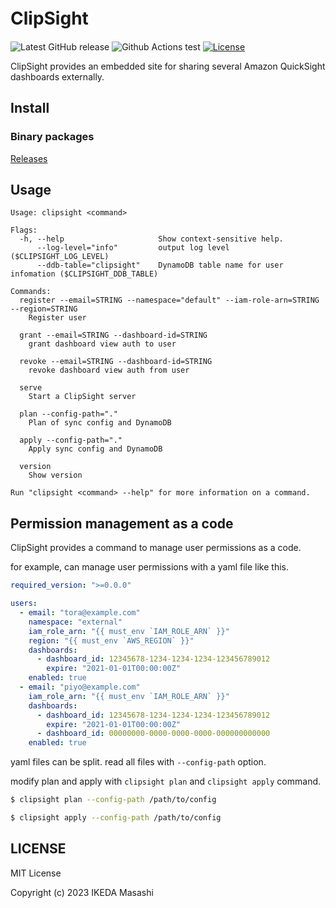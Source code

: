 # ClipSight　
![Latest GitHub release](https://img.shields.io/github/release/mashiike/clipsight.svg)
![Github Actions test](https://github.com/mashiike/clipsight/workflows/Test/badge.svg?branch=main)
[![License](https://img.shields.io/badge/license-MIT-blue.svg)](https://github.com/mashiike/clipsight/blob/master/LICENSE)

ClipSight provides an embedded site for sharing several Amazon QuickSight dashboards externally.

## Install

### Binary packages

[Releases](https://github.com/mashiike/clipsight/releases)


## Usage 

```
Usage: clipsight <command>

Flags:
  -h, --help                     Show context-sensitive help.
      --log-level="info"         output log level ($CLIPSIGHT_LOG_LEVEL)
      --ddb-table="clipsight"    DynamoDB table name for user infomation ($CLIPSIGHT_DDB_TABLE)

Commands:
  register --email=STRING --namespace="default" --iam-role-arn=STRING --region=STRING
    Register user

  grant --email=STRING --dashboard-id=STRING
    grant dashboard view auth to user

  revoke --email=STRING --dashboard-id=STRING
    revoke dashboard view auth from user

  serve
    Start a ClipSight server

  plan --config-path="."
    Plan of sync config and DynamoDB

  apply --config-path="."
    Apply sync config and DynamoDB

  version
    Show version

Run "clipsight <command> --help" for more information on a command.
```

## Permission management as a code

ClipSight provides a command to manage user permissions as a code.

for example, can manage user permissions with a yaml file like this.

```yaml
required_version: ">=0.0.0"

users:
  - email: "tora@example.com"
    namespace: "external"
    iam_role_arn: "{{ must_env `IAM_ROLE_ARN` }}"
    region: "{{ must_env `AWS_REGION` }}"
    dashboards:
      - dashboard_id: 12345678-1234-1234-1234-123456789012
        expire: "2021-01-01T00:00:00Z"
    enabled: true
  - email: "piyo@example.com"
    iam_role_arn: "{{ must_env `IAM_ROLE_ARN` }}"
    dashboards:
      - dashboard_id: 12345678-1234-1234-1234-123456789012
        expire: "2021-01-01T00:00:00Z"
      - dashboard_id: 00000000-0000-0000-0000-000000000000
    enabled: true
```

yaml files can be split. read all files with `--config-path` option.

modify plan and apply with `clipsight plan` and `clipsight apply` command.
```bash
$ clipsight plan --config-path /path/to/config
```

```bash
$ clipsight apply --config-path /path/to/config
```

## LICENSE

MIT License

Copyright (c) 2023 IKEDA Masashi
